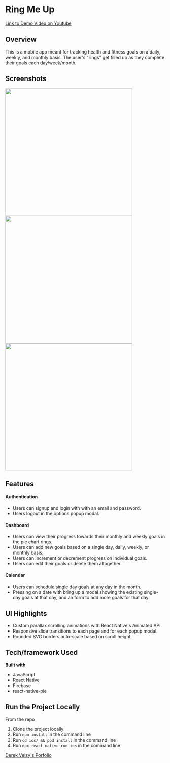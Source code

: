 # Ring Me Up #
[Link to Demo Video on Youtube](https://www.youtube.com/watch?v=PkraVlwzjjM)

## Overview ##
This is a mobile app meant for tracking health and fitness goals on a daily, weekly, and monthly basis. The user's "rings" get filled up as they complete their goals each day/week/month.

## Screenshots ##
<img src="https://derekvelzy-website-images.s3-us-west-1.amazonaws.com/Home.png" height="400">
<img src="https://derekvelzy-website-images.s3-us-west-1.amazonaws.com/AddPopup.png" height="400">
<img src="https://derekvelzy-website-images.s3-us-west-1.amazonaws.com/Calendar.png" height="400">

## Features ##
#### Authentication ####
- Users can signup and login with with an email and password.
- Users logout in the options popup modal.

#### Dashboard ####
- Users can view their progress towards their monthly and weekly goals in the pie chart rings.
- Users can add new goals based on a single day, daily, weekly, or monthly basis.
- Users can increment or decrement progress on individual goals.
- Users can edit their goals or delete them altogether.

#### Calendar ####
- Users can schedule single day goals at any day in the month.
- Pressing on a date with bring up a modal showing the existing single-day goals at that day, and an form to add more goals for that day.

## UI Highlights ##
- Custom parallax scrolling animations with React Native's Animated API.
- Responsive slide transitions to each page and for each popup modal.
- Rounded SVG borders auto-scale based on scroll height.

## Tech/framework Used ##
__Built with__
- JavaScript
- React Native
- Firebase
- react-native-pie

## Run the Project Locally ##
From the repo
1. Clone the project locally
2. Run ```npm install``` in the command line
3. Run ```cd ios/ && pod install``` in the command line
3. Run ```npx react-native run-ios``` in the command line

[Derek Velzy's Porfolio](https://www.dvelzyportfolio.com/)
